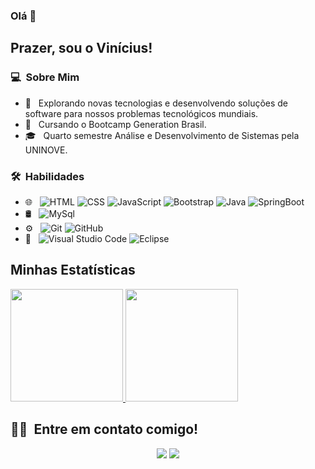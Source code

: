 ### Olá 👋

## Prazer, sou o Vinícius!

### 💻 &nbsp;Sobre Mim 

- 🤔 &nbsp; Explorando novas tecnologias e desenvolvendo soluções de software para nossos problemas tecnológicos mundiais.
- 🤩 &nbsp; Cursando o Bootcamp Generation Brasil.
- 🎓 &nbsp; Quarto semestre Análise e Desenvolvimento de Sistemas pela UNINOVE.


### 🛠 &nbsp;Habilidades

- 🌐 &nbsp;
  ![HTML](https://img.shields.io/badge/-HTML-333333?style=flat&logo=HTML5)
  ![CSS](https://img.shields.io/badge/-CSS-333333?style=flat&logo=CSS3&logoColor=1572B6)
  ![JavaScript](https://img.shields.io/badge/-JavaScript-333333?style=flat&logo=javascript)
  ![Bootstrap](https://img.shields.io/badge/-Bootstrap-333333?style=flat&logo=bootstrap&logoColor=563D7C)
  ![Java](https://img.shields.io/badge/-Java-333333?style=flat&logo=java)
  ![SpringBoot](https://img.shields.io/badge/Spring-333333?style=flat&logo=spring)
- 🛢 &nbsp;
  ![MySql](https://img.shields.io/badge/MySql-333333?style=flat&logo=mysql)
- ⚙️ &nbsp;
  ![Git](https://img.shields.io/badge/-Git-333333?style=flat&logo=git)
  ![GitHub](https://img.shields.io/badge/-GitHub-333333?style=flat&logo=github)
- 🔧 &nbsp;
  ![Visual Studio Code](https://img.shields.io/badge/-Visual%20Studio%20Code-333333?style=flat&logo=visual-studio-code&logoColor=007ACC)
  ![Eclipse](https://img.shields.io/badge/Eclipse-333333?style=flat&logo=eclipse)

## Minhas Estatísticas
<p>
<a href="https://github.com/ViniciusRob">
  <img height="180em" src="https://github-readme-stats.vercel.app/api?username=ViniciusRob&show_icons=true&theme=radical" />
  <img height="180em" src="https://github-readme-stats-eight-theta.vercel.app/api/top-langs/?username=ViniciusRob&theme=radical&layout=compact&exclude_lang=java+r" />
</a>
</p>


##  🤝🏻 &nbsp;Entre em contato comigo!

<p align="center">
<a href="https://www.linkedin.com/in/vin%C3%ADcius-roberto-7738411a2/"><img src="https://img.shields.io/badge/-Vinícius%20França-0077B5?style=flat-square&logo=Linkedin&logoColor=white"/></a>
<a href="mailto:vinicius.rob2002@gmail.com"><img src="https://img.shields.io/badge/-Vinícius França-D14836?style=flat-square&logo=Gmail&logoColor=white"/></a>
